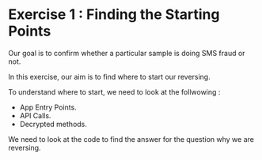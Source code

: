 # Exercise 1 : Finding the Starting Points 

Our goal is to confirm whether a particular sample is doing SMS fraud or not.

In this exercise, our aim is to find where to start our reversing.

To understand where to start, we need to look at the follwowing :

- App Entry Points.
- API Calls.
- Decrypted methods.

We need to look at the code to find the answer for the question why we are reversing.
